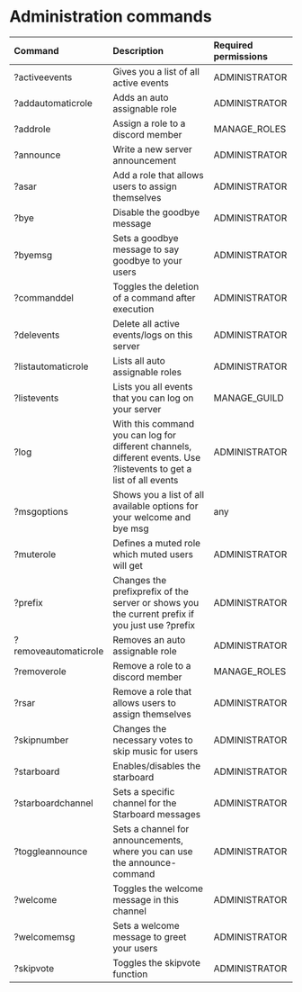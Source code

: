 # Administration commands

| Command | Description | Required permissions |
| :--- | :--- | :--- |
|?activeevents        | Gives you a list of all active events | ADMINISTRATOR|
|?addautomaticrole    | Adds an auto assignable role | ADMINISTRATOR|
|?addrole             | Assign a role to a discord member | MANAGE_ROLES|
|?announce            | Write a new server announcement | ADMINISTRATOR|
|?asar                | Add a role that allows users to assign themselves | ADMINISTRATOR|
|?bye                 | Disable the goodbye message | ADMINISTRATOR|
|?byemsg              | Sets a goodbye message to say goodbye to your users | ADMINISTRATOR|
|?commanddel          | Toggles the deletion of a command after execution | ADMINISTRATOR|
|?delevents           | Delete all active events/logs on this server | ADMINISTRATOR|
|?listautomaticrole   | Lists all auto assignable roles | ADMINISTRATOR|
|?listevents          | Lists you all events that you can log on your server | MANAGE_GUILD|
|?log                 | With this command you can log for different channels, different events. Use ?listevents to get a list of all events | ADMINISTRATOR|
|?msgoptions          | Shows you a list of all available options for your welcome and bye msg | any|
|?muterole            | Defines a muted role which muted users will get | ADMINISTRATOR|
|?prefix              | Changes the prefixprefix of the server or shows you the current prefix if you just use ?prefix | ADMINISTRATOR|
|?removeautomaticrole | Removes an auto assignable role | ADMINISTRATOR|
|?removerole          | Remove a role to a discord member | MANAGE_ROLES|
|?rsar                | Remove a role that allows users to assign themselves | ADMINISTRATOR|
|?skipnumber          | Changes the necessary votes to skip music for users | ADMINISTRATOR|
|?starboard           | Enables/disables the starboard | ADMINISTRATOR|
|?starboardchannel    | Sets a specific channel for the Starboard messages | ADMINISTRATOR|
|?toggleannounce      | Sets a channel for announcements, where you can use the announce-command | ADMINISTRATOR|
|?welcome             | Toggles the welcome message in this channel | ADMINISTRATOR|
|?welcomemsg          | Sets a welcome message to greet your users | ADMINISTRATOR|
|?skipvote            | Toggles the skipvote function | ADMINISTRATOR